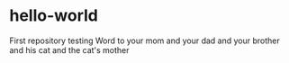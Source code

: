 # hello-world
First repository testing
Word to your mom
and your dad
and your  brother
and his cat
and the cat's mother
